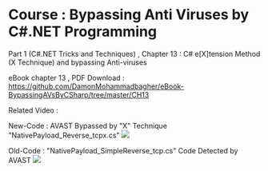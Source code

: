 # Course : Bypassing Anti Viruses by C#.NET Programming

Part 1 (C#.NET Tricks and Techniques) , Chapter 13 : C# e[X]tension Method (X Technique) and bypassing Anti-viruses

eBook chapter 13 , PDF Download : https://github.com/DamonMohammadbagher/eBook-BypassingAVsByCSharp/tree/master/CH13

Related Video : 

New-Code : AVAST Bypassed by "X" Technique "NativePayload_Reverse_tcpx.cs"
  ![](https://github.com/DamonMohammadbagher/NativePayload_Reverse_tcp/blob/master/Ebook%20-%20Chapter%2013%20-%20C%23%20%5BX%5D%20Technique%20%26%20bypassing%20Anti-viruses/Pictures/av4-1.png)

Old-Code : "NativePayload_SimpleReverse_tcp.cs" Code Detected by AVAST 
  ![](https://github.com/DamonMohammadbagher/NativePayload_Reverse_tcp/blob/master/Ebook%20-%20Chapter%2013%20-%20C%23%20%5BX%5D%20Technique%20%26%20bypassing%20Anti-viruses/Pictures/detected.png)
